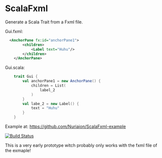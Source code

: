 ScalaFxml
=========

Generate a Scala Trait from a Fxml file.

Gui.fxml:
```xml
  <AnchorPane fx:id="anchorPane1">
		<children>
			<Label text="Huhu"/>
		</children>
	</AnchorPane>
```

Gui.scala:
```scala
	trait Gui {
		val anchorPane1 = new AnchorPane() {
			children = List(
				label_2
			)
		}
		val labe_2 = new Label() {
			text = "Huhu"
		}
	}
```

Example at: https://github.com/Nuriaion/ScalaFxml-example

[![Build Status](https://travis-ci.org/Nuriaion/ScalaFxml.png?branch=master)](https://travis-ci.org/Nuriaion/ScalaFxml)

This is a very early prototype witch probably only works with the fxml file of the exmaple!
